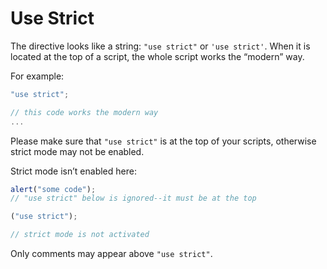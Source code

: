 # Use Strict

The directive looks like a string: `"use strict"` or `'use strict'`. When it is located at the top of a script, the whole script works the “modern” way.

For example:

```javascript
"use strict";

// this code works the modern way
...
```

Please make sure that `"use strict"` is at the top of your scripts, otherwise strict mode may not be enabled.

Strict mode isn’t enabled here:

```javascript
alert("some code");
// "use strict" below is ignored--it must be at the top

("use strict");

// strict mode is not activated
```

Only comments may appear above `"use strict"`.
